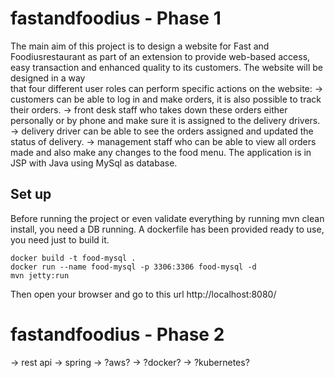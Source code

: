 # fastandfoodius - Phase 1
The main aim of this project is to design a website for Fast and Foodiusrestaurant as part of an extension to provide 
web-based access, easy transaction and enhanced quality to its customers.  The  website  will  be  designed  in  a  way  
that  four different user roles  can  perform specific actions on the website:
-> customers can be able to log in and make orders, it is also possible to track their orders. 
-> front desk staff who takes down these orders either personally or by phone and make sure it is assigned to the delivery drivers. 
-> delivery driver can be able to see the orders assigned and updated the status of delivery. 
-> management staff who can be able to view all orders made and also make any changes to the food menu.
The application is in JSP with Java using MySql as database.

## Set up
Before running the project or even validate everything by running mvn clean install, you need a DB running. 
A dockerfile has been provided ready to use, you need just to build it.

```shell script
docker build -t food-mysql .
docker run --name food-mysql -p 3306:3306 food-mysql -d
mvn jetty:run
```

Then open your browser and go to this url http://localhost:8080/

# fastandfoodius - Phase 2
-> rest api 
-> spring
-> ?aws?
-> ?docker?
-> ?kubernetes?
